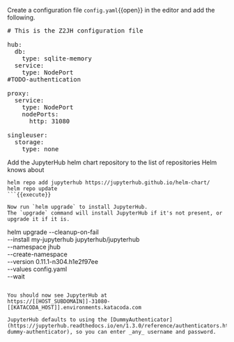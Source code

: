 Create a configuration file `config.yaml`{{open}} in the editor and add the following.

<pre class="file" data-filename="config.yaml" data-target="replace">
# This is the Z2JH configuration file

hub:
  db:
    type: sqlite-memory
  service:
    type: NodePort
#TODO-authentication

proxy:
  service:
    type: NodePort
    nodePorts:
      http: 31080

singleuser:
  storage:
    type: none
</pre>

Add the JupyterHub helm chart repository to the list of repositories Helm knows about
```
helm repo add jupyterhub https://jupyterhub.github.io/helm-chart/
helm repo update
```{{execute}}

Now run `helm upgrade` to install JupyterHub.
The `upgrade` command will install JupyterHub if it's not present, or upgrade it if it is.
```
helm upgrade --cleanup-on-fail \
  --install my-jupyterhub jupyterhub/jupyterhub \
  --namespace jhub \
  --create-namespace \
  --version 0.11.1-n304.h1e2f97ee \
  --values config.yaml \
  --wait
```{{execute}}

You should now see JupyterHub at
https://[[HOST_SUBDOMAIN]]-31080-[[KATACODA_HOST]].environments.katacoda.com

JupyterHub defaults to using the [DummyAuthenticator](https://jupyterhub.readthedocs.io/en/1.3.0/reference/authenticators.html#the-dummy-authenticator), so you can enter _any_ username and password.
